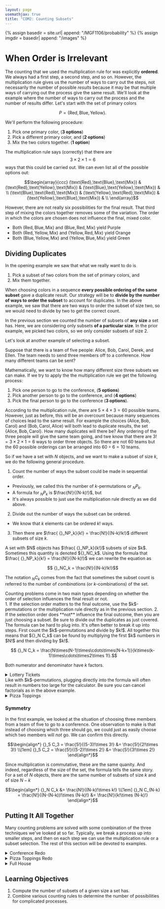 ```yaml
---
layout: page
usemathjax: true
title: "COM2: Counting Subsets"
---
```


{% assign basedir = site.url| append: "/MGF1106/probability" %}
{% assign imgdir = basedir| append: "/images" %}

# When Order is Irrelevant
The counting that we used the multiplication rule for was explicitly **ordered**.  We always had a first step, a second step, and so on.  However, the multiplication rule gives us the number of ways to carry out the steps, not necessarily the number of possible *results* because it may be that multiple ways of carrying out the process give the same result.  We'll look at the example where the number of ways to carry out the process and the number of results differ.  Let's start with the set of primary colors

$$P =\lbrace \text{Red}, \text{Blue}, \text{Yellow} \rbrace. $$

We'll perform the following procedure:
1. Pick one primary color,  (**3 options**)
2. Pick a different primary color, and (**2 options**)
3. Mix the two colors together.  (**1 option**)

The multiplication rule says (correctly) that there are $$3\times 2\times 1 = 6$$ ways that this could be carried out.  We can even list all of the possible options out:

$$\begin{array}{ccc}
(\text{Red},\text{Blue},\text{Mix}) & (\text{Red},\text{Yellow},\text{Mix}) & (\text{Blue},\text{Yellow},\text{Mix}) & \\
(\text{Blue},\text{Red},\text{Mix}) & (\text{Yellow},\text{Red},\text{Mix}) & (\text{Yellow},\text{Blue},\text{Mix}) & \\
\end{array}$$

However, there are not really six possibilities for the final result.  That third step of mixing the colors together removes some of the variation.  The order in which the colors are chosen does not influence the final, mixed color.
* Both $(\text{Red},\text{Blue},\text{Mix})$ and $(\text{Blue},\text{Red},\text{Mix})$ yield Purple
* Both $(\text{Red},\text{Yellow},\text{Mix})$ and $(\text{Yellow},\text{Red},\text{Mix})$ yield Orange
* Both $(\text{Blue},\text{Yellow},\text{Mix})$ and $(\text{Yellow},\text{Blue},\text{Mix})$ yield Green

## Dividing Duplicates
In the opening example we saw that what we really want to do is

1. Pick a subset of two colors from the set of primary colors, and
2. Mix them together.

When choosing colors in a sequence **every possible ordering of the same subset** gave a duplicate result.  Our strategy will be to **divide by the number of ways to order the subset** to account for duplicates.  In the above example, we saw that there are two ways to order the subset of size two, so we would need to divide by two to get the correct count.

<div class="warning">
In the previous section we counted the number of subsets of <strong>any size</strong> a set has.  Here, we are considering only subsets <strong>of a particular size</strong>.  In the prior example, we picked two colors, so we only consider subsets of size 2.
</div>

Let's look at another example of selecting a subset.
<div class="example" markdown="1">
Suppose that there is a team of five people: Alice, Bob, Carol, Derek, and Ellen.  The team needs to send three members off to a conference.  How many different teams can be sent?

Mathematically, we want to know how many different size three subsets we can make.  If we try to apply the the multiplication rule we get the following process:
1. Pick one person to go to the conference, (**5 options**)
2. Pick another person to go to the conference, and (**4 options**)
3. Pick the final person to go to the conference (**3 options**).

According to the multiplication rule, there are $5\times 4\times 3 = 60$ possible teams.  However, just as before, this will be an overcount because many sequences of choices lead to the same result.  For example the choices
$(\text{Alice}, \text{Bob}, \text{Carol})$ and $(\text{Bob}, \text{Carol}, \text{Alice})$ will both lead to duplicate results, the set $\lbrace \text{Alice}, \text{Bob}, \text{Carol}\rbrace$.  How many duplicates will there be?  Any ordering of the three people will give the same team going, and twe know that there are $3!= 3\times 2\times 1 = 6$ ways to order three objects.  So there are not $60$ teams but the $60$ possible orderings can be arranged into $60\div 6 = 10$ teams.
</div>

So if we have a set with $N$ objects, and we want to make a subset of size $k$, we do the following general procedure.
1. Count the number of ways the subset could be made in sequential order.
  * Previously, we called this the number of $k$-permutations or ${}_NP_k$.
  * A formula for ${}_NP_k$ is $\frac{N!}{(N-k)!}$, but 
  * It's always possible to just use the multiplication rule directly as we did above. 
2. Divide out the number of ways the subset can be ordered.
  * We know that $k$ elements can be ordered $k!$ ways.
3. Then there are $\frac{ {}_NP_k}{k!} = \frac{N!}{(N-k)!k!}$ different subsets of size $k$. 

<div class="theorem" text="Counting Subsets">
A set with $N$ objects has $\frac{ {}_NP_k}{k!}$ subsets of size $k$.  Sometimes this quantity is denoted ${}_NC_k$. Using the formula that $\frac{ {}_NP_k}{k!} = \frac{N!}{(N-k)!}$ we can rewrite the equation as

$$ {}_NC_k = \frac{N!}{(N-k)!k!}$$
</div>

The notation ${}_NC_k$ comes from the fact that sometimes the subset count is referred to the number of *combinations* (or $k$-combinations) of the set.

<div class="warning">
Counting problems come in two main types depending on whether the order of selection influences the final result or not.
<div markdown=1>
1. If the selection order matters to the final outcome, use the $k$-permutations or the multiplication rule directly as in the previous section.
2. If the selection order does **not** influence the final outcome, then you are just choosing a subset.  Be sure to divide out the duplicates as just covered.
</div>
</div>

<div class="note">
The formula can be hard to plug into. It's often better to break it up into steps.  First count the $k$-permutations and divide by $k!$.  All together this means that ${}_N C_k$ can be found by multiplying the first $k$ numbers in $N!$ and then dividing by $k!$.

$$ {}_N C_k = \frac{N\times(N-1)\times\cdots\times(N-k+1)}{k\times(k-1)\times\cdots\times2\times 1!}.$$

Both numerator and denominator have $k$ factors.
</div>

<details class="example">
<summary>Lottery Tickets</summary>
Most lotteries have players guess which numbered balls will be chosen.  The choice is not an ordered choice.  Even though the balls are chosen one at a time, a ticket will win if it matches the numbers chosen.  It is not necessary to also indicate the order of selection.  Suppose a lottery has balls numbered 1 through 69, as the current Powerball Lottery has.  Of those 69 balls, five will be chosen as the winning numbers.  How many different lottery tickets can there be?

We should recognize that filling out a lottery ticket is the same as choosing a subset of size 5 from the set of 69 balls.  The formula says that we can find the number of subsets as

$$\begin{align*}
{}_{N} C_k & = \frac{N!}{(N-k)!k!} \\
{}_{69} C_5 & = \frac{69!}{(69-5)!5!} = \frac{69!}{64!\times 5!} \\[1em]
&= \frac{69\times68\times67\times66\times65\times 64!}{64!\times 5!} \\[1em]
&= \frac{69\times68\times67\times66\times65}{5!} \\[1em]
&= 11238513
\end{align*}$$

</details>
<div class="warning">
Like with $k$-permutations, plugging directly into the formula will often result in numbers too large for the calculator.  Be sure you can cancel factorials as in the above example.
</div>

<details class="example" markdown="1">
<summary>Pizza Toppings</summary>
A pizza parlour advertises that they have 12 toppings.  They are running a weekly special where a pizza with three different toppings can be bought at a discounted price.  How many different possible pizzas can be ordered that qualify for the special?

Choosing three different toppings means choosing a subset of the set of toppings.  The final pizza does not change depending on the order in which the three toppings are chosen.

</details>

### Symmetry
In the first example, we looked at the situation of choosing three members from a team of five to go to a conference.  One observation to make is that instead of choosing which three should go, we could just as easily choose which two members will *not* go.  We can confirm this directly.

$$\begin{align*}
{}_5 C_3 = \frac{5!}{(5-3)!\times 3!} &= \frac{5!}{2!\times 3!} \\[1em]
{}_5 C_2 = \frac{5!}{(5-2)!\times 2!} &= \frac{5!}{3!\times 2!}
\end{align*}$$

Since multiplication is commutative, these are the same quanity.  And indeed, regardless of the size of the set, the formula tells the same story.  For a set of $N$ objects, there are the same number of subsets of size $k$ and of size $N-k$

$$\begin{align*}
{}_N C_k &= \frac{N!}{(N-k)!\times k!} \\[1em]
{}_N C_{N-k} = \frac{N!}{(N-(N-k))!\times (N-k)!} &= \frac{N!}{k!\times (N-k)!}
\end{align*}$$

## Putting It All Together
Many counting problems are solved with some combination of the three techniques we've looked at so far.  Typically, we break a process up into smaller steps, and then on each step we can use the multiplication rule or a subset selection.  The rest of this section will be devoted to examples.

<details class="example" markdown="1">
<summary>Conference Redo</summary>
Suppose that the team of five people is once again sending three people to a conference.  But now, rather than just sending three people, they will send three people and designate one of them to be a leader.  This situation is not exactly a subset question.  The same set of three can be chosen with a different leader designated.  But it also is not a purely sequential process because the two people who are not the team leader can be chosen in any order without changing the result.  This indictates that we should break the process up into two steps.

1. Choose a group leader, (**5 options**) and
   * Step 1 has 5 options any member can be the leader.
2. Choose two other members to go along (**6 options**).
   * Step 2 is asking us to pick a subset of two from the remaining members.  There are $\frac{4!}{2!2!} = 6$ ways to do so.

So in total, the multiplication rule gives us $5\times6 = 30$ ways to choose the team.

The means of devising a multi-step process is by no means unique.  Instead, we could have decided the way to proceed is to

1. Choose three members to go to the conference, and (**10 options** from previous example)
2. Designate one member to be the leader (**3 options**).

This Gives $10\times 3 = 30$ possibilities just as before.
</details>

<details class="example" markdown="1">
<summary>Pizza Toppings Redo</summary>
Our pizza parlour from before is offering a new special.  Of their 12 toppings, 5 are meats and 7 are vegetables.  Their new weekly special allows the customer to build their own supreme pizza by choosing two different meats and three different vegetables.  How many such pizzas can be built?

This is a two step process:
1. Choose 2 of the 5 meats, and (**10 options**)
  * There are ${}_5 C_2 = \frac{5!}{3!2!} = 10$ ways to do this.
2. Choose 3 of the 7 vegetables (**35 options**)
  * There are ${}_7 C_3 = \frac{7!}{4!3!} = 35$ ways to do this.
  
So in total there are $10\times 35 = 350$ different pizzas that can be made.
</details>

<details class="example" markdown="1">
<summary>Full House</summary>
A standard deck has 13 types of cards (1-10, Jack, Queen, King, Ace) appearing in four suits (clubs, spades, hearts, and diamonds).  In most versions of the card game Poker, a *full house* is when a five-card hand has three of one type of cards and two of another type.  For example having three 2's and two Aces would be a full house.  How many different full houses can we make?  We devise the following scheme to construct a full house.

1. Choose a card type for the "three of a kind" part, (**13 options**)
  * We already noted that there are 13 types of cards, and any type can be our three of a kind.
2. Choose three of the four suits for the "three of a kind" to be, (**4 options**)
  * Choosing three of the four suits is the same as choosing the suit to leave out, so there are 4 choices.  
  * It's fine to say ${}_4 C_3 = \frac{4!}{1!3!}=4$ as well.
3. Choose a card type for the "two of a kind" part, and (**12 options**)
  * We need to choose a type other than what we chose for the three of a kind part.
4. Choose two of the four suits for the "two of a kind" (**6 options**).
  * Choosing two of four is ${}_4 C_2 = \frac{4!}{2!2!} = 6$.
  
Finally, the multiplication rules gives $13\times 4\times 12\times 6 = 3744$
different possible full houses.
</details>

## Learning Objectives
1. Compute the number of subsets of a given size a set has.
2. Combine various counting rules to determine the number of possibilities for complicated processes.
